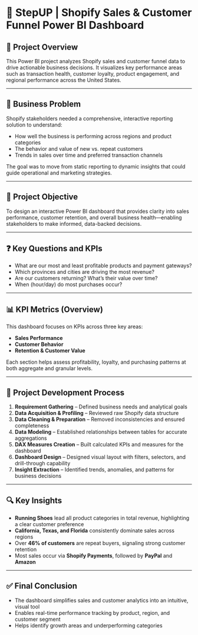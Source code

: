# 🛒 StepUP | Shopify Sales & Customer Funnel Power BI Dashboard

## 📌 Project Overview  
This Power BI project analyzes Shopify sales and customer funnel data to drive actionable business decisions. It visualizes key performance areas such as transaction health, customer loyalty, product engagement, and regional performance across the United States.

---

## 💼 Business Problem  
Shopify stakeholders needed a comprehensive, interactive reporting solution to understand:

- How well the business is performing across regions and product categories  
- The behavior and value of new vs. repeat customers  
- Trends in sales over time and preferred transaction channels  

The goal was to move from static reporting to dynamic insights that could guide operational and marketing strategies.

---

## 🎯 Project Objective  
To design an interactive Power BI dashboard that provides clarity into sales performance, customer retention, and overall business health—enabling stakeholders to make informed, data-backed decisions.

---

## ❓ Key Questions and KPIs  

- What are our most and least profitable products and payment gateways?  
- Which provinces and cities are driving the most revenue?  
- Are our customers returning? What’s their value over time?  
- When (hour/day) do most purchases occur?

---

## 📊 KPI Metrics (Overview)  
This dashboard focuses on KPIs across three key areas:

- **Sales Performance**  
- **Customer Behavior**  
- **Retention & Customer Value**  

Each section helps assess profitability, loyalty, and purchasing patterns at both aggregate and granular levels.

---

## 🔧 Project Development Process  

1. **Requirement Gathering** – Defined business needs and analytical goals  
2. **Data Acquisition & Profiling** – Reviewed raw Shopify data structure  
3. **Data Cleaning & Preparation** – Removed inconsistencies and ensured completeness  
4. **Data Modeling** – Established relationships between tables for accurate aggregations  
5. **DAX Measures Creation** – Built calculated KPIs and measures for the dashboard  
6. **Dashboard Design** – Designed visual layout with filters, selectors, and drill-through capability  
7. **Insight Extraction** – Identified trends, anomalies, and patterns for business decisions  

---

## 🔍 Key Insights  

- **Running Shoes** lead all product categories in total revenue, highlighting a clear customer preference  
- **California, Texas, and Florida** consistently dominate sales across regions  
- Over **46% of customers** are repeat buyers, signaling strong customer retention  
- Most sales occur via **Shopify Payments**, followed by **PayPal** and **Amazon**

---

## ✅ Final Conclusion  

- The dashboard simplifies sales and customer analytics into an intuitive, visual tool  
- Enables real-time performance tracking by product, region, and customer segment  
- Helps identify growth areas and underperforming categories  

